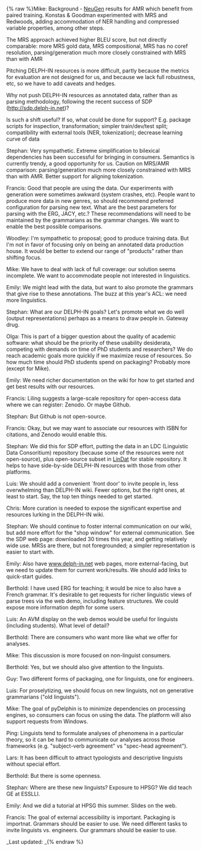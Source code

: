 {% raw %}Mike: Background - [NeuGen](/NeuGen) results for AMR which benefit from
paired training. Konstas & Goodman experimented with MRS and Redwoods,
adding accommodation of NER handling and compressed variable properties,
among other steps.

The MRS approach achieved higher BLEU score, but not directly
comparable: more MRS gold data, MRS compositional, MRS has no coref
resolution, parsing/generation much more closely constrained with MRS
than with AMR

Pitching DELPH-IN resources is more difficult, partly because the
metrics for evaluation are not designed for us, and because we lack full
robustness, etc, so we have to add caveats and hedges.

Why not push DELPH-IN resources as annotated data, rather than as
parsing methodology, following the recent success of SDP
(<http://sdp.delph-in.net>)?

Is such a shift useful? If so, what could be done for support? E.g.
package scripts for inspection, transformation; simpler train/dev/test
split; compatibility with external tools (NER, tokenization); decrease
learning curve of data

Stephan: Very sympathetic. Extreme simplification to bilexical
dependencies has been successful for bringing in consumers. Semantics is
currently trendy, a good opportunity for us. Caution on MRS/AMR
comparison: parsing/generation much more closely constrained with MRS
than with AMR. Better support for aligning tokenization.

Francis: Good that people are using the data. Our experiments with
generation were sometimes awkward (system crashes, etc). People want to
produce more data in new genres, so should recommend preferred
configuration for parsing new text. What are the best parameters for
parsing with the ERG, JACY, etc.? These recommendations will need to be
maintained by the grammarians as the grammar changes. We want to enable
the best possible comparisons.

Woodley: I'm sympathetic to proposal; good to produce training data. But
I'm not in favor of focusing only on being an annotated data production
house. It would be better to extend our range of "products" rather than
shifting focus.

Mike: We have to deal with lack of full coverage: our solution seems
incomplete. We want to accommodate people not interested in linguistics.

Emily: We might lead with the data, but want to also promote the
grammars that give rise to these annotations. The buzz at this year's
ACL: we need more linguistics.

Stephan: What are our DELPH-IN goals? Let's promote what we do well
(output representations) perhaps as a means to draw people in. Gateway
drug.

Olga: This is part of a bigger question about the quality of academic
software: what should be the priority of these usability desiderata,
competing with demands on time of PhD students and researchers? We do
reach academic goals more quickly if we maximize reuse of resources. So
how much time should PhD students spend on packaging? Probably more
(except for Mike).

Emily: We need richer documentation on the wiki for how to get started
and get best results with our resources.

Francis: Liling suggests a large-scale repository for open-access data
where we can register: Zenodo. Or maybe Github.

Stephan: But Github is not open-source.

Francis: Okay, but we may want to associate our resources with ISBN for
citations, and Zenodo would enable this.

Stephan: We did this for SDP effort, putting the data in an LDC
(Linguistic Data Consoritium) repository (because some of the resources
were not open-source), plus open-source subset in [LinDat](/LinDat) for
stable repository. It helps to have side-by-side DELPH-IN resources with
those from other platforms.

Luis: We should add a convenient \`front door' to invite people in, less
overwhelming than DELPH-IN wiki. Fewer options, but the right ones, at
least to start. Say, the top ten things needed to get started.

Chris: More curation is needed to expose the significant expertise and
resources lurking in the DELPH-IN wiki.

Stephan: We should continue to foster internal communication on our
wiki, but add more effort for the "shop window" for external
communication. See the SDP web page: downloaded 30 times this year, and
getting relatively wide use. MRSs are there, but not foregrounded; a
simpler representation is easier to start with.

Emily: Also have www.delph-in.net web pages, more external-facing, but
we need to update them for current work/results. We should add links to
quick-start guides.

Berthold: I have used ERG for teaching; it would be nice to also have a
French grammar. It's desirable to get requests for richer linguistic
views of parse trees via the web demo, including feature structures. We
could expose more information depth for some users.

Luis: An AVM display on the web demos would be useful for linguists
(including students). What level of detail?

Berthold: There are consumers who want more like what we offer for
analyses.

Mike: This discussion is more focused on non-linguist consumers.

Berthold: Yes, but we should also give attention to the linguists.

Guy: Two different forms of packaging, one for linguists, one for
engineers.

Luis: For proselytizing, we should focus on new linguists, not on
generative grammarians ("old linguists").

Mike: The goal of pyDelphin is to minimize dependencies on processing
engines, so consumers can focus on using the data. The platform will
also support requests from Windows.

Ping: Linguists tend to formulate analyses of phenomena in a particular
theory, so it can be hard to communicate our analyses across those
frameworks (e.g. "subject-verb agreement" vs "spec-head agreement").

Lars: It has been difficult to attract typologists and descriptive
linguists without special effort.

Berthold: But there is some openness.

Stephan: Where are these new linguists? Exposure to HPSG? We did teach
GE at ESSLLI.

Emily: And we did a tutorial at HPSG this summer. Slides on the web.

Francis: The goal of external accessibility is important. Packaging is
importnat. Grammars should be easier to use. We need different tasks to
invite linguists vs. engineers. Our grammars should be easier to use.

_Last updated: _{% endraw %}